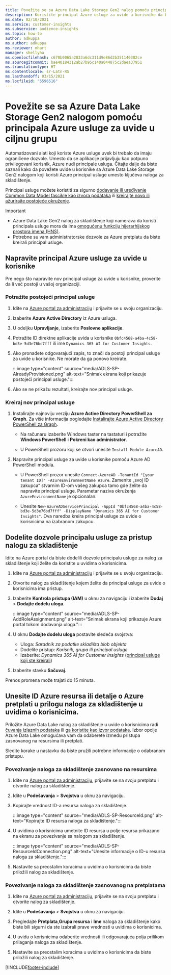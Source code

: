 ```yaml
---
title: Povežite se sa Azure Data Lake Storage Gen2 nalog pomoću principala usluge
description: Koristite principal Azure usluge za uvide u korisnike da biste se povezali sa sopstvenim jezerom podataka kada ga priložite uvidima u korisnike.
ms.date: 02/10/2021
ms.service: customer-insights
ms.subservice: audience-insights
ms.topic: how-to
author: adkuppa
ms.author: adkuppa
ms.reviewer: mhart
manager: shellyha
ms.openlocfilehash: c670b0065a2833a6dc311d9e86d2b351140382ce
ms.sourcegitcommit: bae40184312ab27b95c140a044875c2daea37951
ms.translationtype: HT
ms.contentlocale: sr-Latn-RS
ms.lasthandoff: 03/15/2021
ms.locfileid: "5596516"
---
```

# <a name="connect-to-an-azure-data-lake-storage-gen2-account-with-an-azure-service-principal-for-audience-insights"></a>Povežite se sa Azure Data Lake Storage Gen2 nalogom pomoću principala Azure usluge za uvide u ciljnu grupu

Automatizovani alati koji koriste Azure usluge uvek bi trebalo da imaju ograničene dozvole. Umesto da se aplikacije prijavljuju kao potpuno privilegovani korisnik, Azure nudi principale usluga. Čitajte dalje da biste saznali kako da povežete uvide u korisnike sa Azure Data Lake Storage Gen2 nalogom koji koristi Azure principal usluge umesto ključeva naloga za skladištenje. 

Principal usluge možete koristiti za sigurno [dodavanje ili uređivanje Common Data Model fascikle kao izvora podataka](connect-common-data-model.md) ili [kreirajte novo ili ažurirajte postojeće okruženje](manage-environments.md#create-an-environment-in-an-existing-organization).

> [!IMPORTANT]
> - Azure Data Lake Gen2 nalog za skladištenje koji namerava da koristi principala usluge mora da ima [omogućenu funkciju hijerarhijskog prostora imena (HNS)](/azure/storage/blobs/data-lake-storage-namespace).
> - Potrebne su vam administratorske dozvole za Azure pretplatu da biste kreirali principal usluge.

## <a name="create-azure-service-principal-for-audience-insights"></a>Napravite principal Azure usluge za uvide u korisnike

Pre nego što napravite nov principal usluge za uvide u korisnike, proverite da li već postoji u vašoj organizaciji.

### <a name="look-for-an-existing-service-principal"></a>Potražite postojeći principal usluge

1. Idite na [Azure portal za administraciju](https://portal.azure.com) i prijavite se u svoju organizaciju.

2. Izaberite **Azure Active Directory** iz Azure usluga.

3. U odeljku **Upravljanje**, izaberite **Poslovne aplikacije**.

4. Potražite ID direktne aplikacije uvida u korisnike `0bfc4568-a4ba-4c58-bd3e-5d3e76bd7fff` ili ime `Dynamics 365 AI for Customer Insights`.

5. Ako pronađete odgovarajući zapis, to znači da postoji principal usluge za uvide u korisnike. Ne morate da ga ponovo kreirate.
   
   :::image type="content" source="media/ADLS-SP-AlreadyProvisioned.png" alt-text="Snimak ekrana koji prikazuje postojeći principal usluge.":::
   
6. Ako se ne prikažu rezultati, kreirajte nov principal usluge.

### <a name="create-a-new-service-principal"></a>Kreiraj nov principal usluge

1. Instalirajte najnoviju verziju **Azure Active Directory PowerShell za Graph**. Za više informacija pogledajte [Instalirajte Azure Active Directory PowerShell za Graph](/powershell/azure/active-directory/install-adv2).
   - Na računaru izaberite Windows taster na tastaturi i potražite **Windows PowerShell** i **Pokreni kao administrator**.
   
   - U PowerShell prozoru koji se otvori unesite `Install-Module AzureAD`.

2. Napravite principal usluge za uvide u korisnike pomoću Azure AD PowerShell modula.
   - U PowerShell prozor unesite `Connect-AzureAD -TenantId "[your tenant ID]" -AzureEnvironmentName Azure`. Zamenite „svoj ID zakupca“ stvarnim ID-om vašeg zakupca tamo gde želite da napravite principal usluge. Parametar naziva okruženja `AzureEnvironmentName` je opcionalan.
  
   - Unesite `New-AzureADServicePrincipal -AppId "0bfc4568-a4ba-4c58-bd3e-5d3e76bd7fff" -DisplayName "Dynamics 365 AI for Customer Insights"`. Ova naredba kreira principal usluge za uvide o korisnicima na izabranom zakupcu.  

## <a name="grant-permissions-to-the-service-principal-to-access-the-storage-account"></a>Dodelite dozvole principalu usluge za pristup nalogu za skladištenje

Idite na Azure portal da biste dodelili dozvole principalu usluge za nalog za skladištenje koji želite da koristite u uvidima o korisnicima.

1. Idite na [Azure portal za administraciju](https://portal.azure.com) i prijavite se u svoju organizaciju.

1. Otvorite nalog za skladištenje kojem želite da principal usluge za uvide o korisnicima ima pristup.

1. Izaberite **Kontrola pristupa (IAM)** u oknu za navigaciju i izaberite **Dodaj** > **Dodajte dodelu uloga**.
   
   :::image type="content" source="media/ADLS-SP-AddRoleAssignment.png" alt-text="Snimak ekrana koji prikazuje Azure portal tokom dodavanja uloga.":::
   
1. U oknu **Dodajte dodelu uloga** postavite sledeća svojstva:
   - Uloga: *Saradnik za podatke skladišta blob objekta*
   - Dodelite pristup: *Korisnik, grupa ili principal usluge*
   - Izaberite: *Dynamics 365 AI for Customer Insights* ([principal usluge koji ste kreirali](#create-a-new-service-principal))

1.  Izaberite stavku **Sačuvaj**.

Prenos promena može trajati do 15 minuta.

## <a name="enter-the-azure-resource-id-or-the-azure-subscription-details-in-the-storage-account-attachment-to-audience-insights"></a>Unesite ID Azure resursa ili detalje o Azure pretplati u prilogu naloga za skladištenje u uvidima o korisnicima.

Priložite Azure Data Lake nalog za skladištenje u uvide o korisnicima radi [čuvanja izlaznih podataka](manage-environments.md) ili [ga koristite kao izvor podataka](connect-common-data-service-lake.md). Izbor opcije Azure Data Lake omogućava vam da odaberete između pristupa zasnovanog na resursima ili pretplati.

Sledite korake u nastavku da biste pružili potrebne informacije o odabranom pristupu.

### <a name="resource-based-storage-account-connection"></a>Povezivanje naloga za skladištenje zasnovano na resursima

1. Idite na [Azure portal za administraciju](https://portal.azure.com), prijavite se na svoju pretplatu i otvorite nalog za skladištenje.

1. Idite u **Podešavanja** > **Svojstva** u oknu za navigaciju.

1. Kopirajte vrednost ID-a resursa naloga za skladištenje.

   :::image type="content" source="media/ADLS-SP-ResourceId.png" alt-text="Kopirajte ID resursa naloga za skladištenje.":::

1. U uvidima o korisnicima umetnite ID resursa u polje resursa prikazano na ekranu za povezivanje sa nalogom za skladištenje.

   :::image type="content" source="media/ADLS-SP-ResourceIdConnection.png" alt-text="Unesite informacije o ID-u resursa naloga za skladištenje.":::   
   
1. Nastavite sa preostalim koracima u uvidima o korisnicima da biste priložili nalog za skladištenje.

### <a name="subscription-based-storage-account-connection"></a>Povezivanje naloga za skladištenje zasnovanog na pretplatama

1. Idite na [Azure portal za administraciju](https://portal.azure.com), prijavite se na svoju pretplatu i otvorite nalog za skladištenje.

1. Idite u **Podešavanja** > **Svojstva** u oknu za navigaciju.

1. Pregledajte **Pretplata**,**Grupa resursa** i **Ime** naloga za skladištenje kako biste bili sigurni da ste izabrali prave vrednosti u uvidima o korisnicima.

1. U uvidu o korisnicima odaberite vrednosti ili odgovarajuća polja prilikom prilaganja naloga za skladištenje.
   
1. Nastavite sa preostalim koracima u uvidima o korisnicima da biste priložili nalog za skladištenje.


[!INCLUDE[footer-include](../includes/footer-banner.md)]